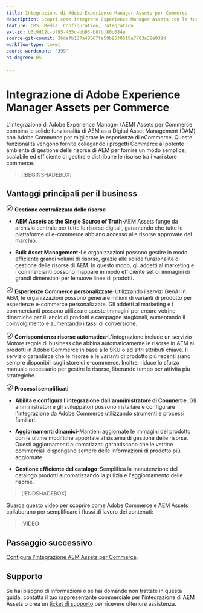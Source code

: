 ```yaml
---
title: Integrazione di Adobe Experience Manager Assets per Commerce
description: Scopri come integrare Experience Manager Assets con la tua istanza  [!DNL Commerce]  per accedere a innumerevoli risorse multimediali da utilizzare nel tuo store.
feature: CMS, Media, Configuration, Integration
exl-id: b3c9d12c-bf95-435c-bb93-b8fbf80d084e
source-git-commit: 36defb137a48067fe59b95f0519a7703a38e039d
workflow-type: tm+mt
source-wordcount: '399'
ht-degree: 0%

---
```


# Integrazione di Adobe Experience Manager Assets per Commerce

L’integrazione di Adobe Experience Manager (AEM) Assets per Commerce combina le solide funzionalità di AEM as a Digital Asset Management (DAM) con Adobe Commerce per migliorare le esperienze di eCommerce. Queste funzionalità vengono fornite collegando i progetti Commerce al potente ambiente di gestione delle risorse di AEM per fornire un modo semplice, scalabile ed efficiente di gestire e distribuire le risorse tra i vari store commerce.

>[!BEGINSHADEBOX]

## Vantaggi principali per il business

![verifica](assets/icon-check.png) **Gestione centralizzata delle risorse**

- **AEM Assets as the Single Source of Truth**-AEM Assets funge da archivio centrale per tutte le risorse digitali, garantendo che tutte le piattaforme di e-commerce abbiano accesso alle risorse approvate del marchio.

- **Bulk Asset Management**-Le organizzazioni possono gestire in modo efficiente grandi volumi di risorse, grazie alle solide funzionalità di gestione delle risorse di AEM. In questo modo, gli addetti al marketing e i commercianti possono mappare in modo efficiente set di immagini di grandi dimensioni per le nuove linee di prodotti.

![verifica](assets/icon-check.png) **Esperienze Commerce personalizzate**-Utilizzando i servizi GenAI in AEM, le organizzazioni possono generare milioni di varianti di prodotto per esperienze e-commerce personalizzate. Gli addetti al marketing e i commercianti possono utilizzare queste immagini per creare vetrine dinamiche per il lancio di prodotti e campagne stagionali, aumentando il coinvolgimento e aumentando i tassi di conversione.

![check](assets/icon-check.png) **Corrispondenza risorse automatica**-L&#39;integrazione include un servizio Motore regole di business che abbina automaticamente le risorse in AEM ai prodotti in Adobe Commerce in base allo SKU o ad altri attributi chiave. Il servizio garantisce che le risorse e le varianti di prodotto più recenti siano sempre disponibili sugli store di e-commerce. Inoltre, riduce lo sforzo manuale necessario per gestire le risorse, liberando tempo per attività più strategiche.

![verifica](assets/icon-check.png) **Processi semplificati**

- **Abilita e configura l&#39;integrazione dall&#39;amministratore di Commerce**. Gli amministratori e gli sviluppatori possono installare e configurare l&#39;integrazione da Adobe Commerce utilizzando strumenti e processi familiari.

- **Aggiornamenti dinamici**-Mantieni aggiornate le immagini del prodotto con le ultime modifiche apportate al sistema di gestione delle risorse. Questi aggiornamenti automatizzati garantiscono che le vetrine commerciali dispongano sempre delle informazioni di prodotto più aggiornate.

- **Gestione efficiente del catalogo**-Semplifica la manutenzione del catalogo prodotti automatizzando la pulizia e l&#39;aggiornamento delle risorse.

>[!ENDSHADEBOX]

Guarda questo video per scoprire come Adobe Commerce e AEM Assets collaborano per semplificare i flussi di lavoro dei contenuti:

>[!VIDEO](https://video.tv.adobe.com/v/3447837)

## Passaggio successivo

[Configura l&#39;integrazione AEM Assets per Commerce](aem-assets-getting-started.md).

## Supporto

Se hai bisogno di informazioni o se hai domande non trattate in questa guida, contatta il tuo rappresentante commerciale per l&#39;integrazione di AEM Assets o crea un [ticket di supporto](https://experienceleague.adobe.com/docs/commerce-knowledge-base/kb/help-center-guide/magento-help-center-user-guide.html#submit-ticket) per ricevere ulteriore assistenza.

